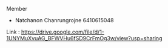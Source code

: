 Member
- Natchanon Chanrungrojne 6410615048

Link : https://drive.google.com/file/d/1-1UNYMuXvuAG_BFWVHu6fSD9CrFmOg3w/view?usp=sharing

